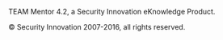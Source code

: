TEAM Mentor 4.2, a Security Innovation eKnowledge Product.

© Security Innovation 2007-2016, all rights reserved.
